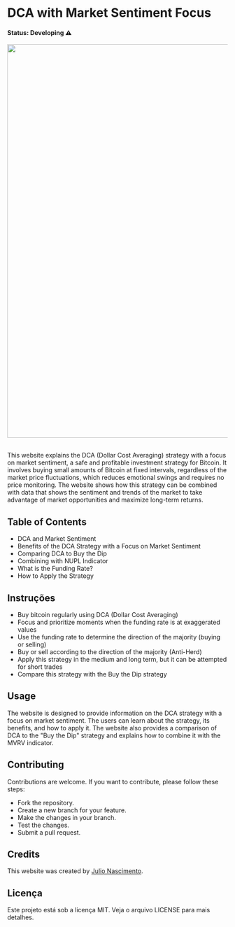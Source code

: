 ﻿# DCA with Market Sentiment Focus

#### Status: Developing ⚠️

<div align="center">
	<img width=900px src="./img/bitcoin-indicators.gif">
</div><br>

This website explains the DCA (Dollar Cost Averaging) strategy with a focus on market sentiment, a safe and profitable investment strategy for Bitcoin. It involves buying small amounts of Bitcoin at fixed intervals, regardless of the market price fluctuations, which reduces emotional swings and requires no price monitoring. 
The website shows how this strategy can be combined with data that shows the sentiment and trends of the market to take advantage of market opportunities and maximize long-term returns.

## Table of Contents
- DCA and Market Sentiment
- Benefits of the DCA Strategy with a Focus on Market Sentiment
- Comparing DCA to Buy the Dip
- Combining with NUPL Indicator
- What is the Funding Rate?
- How to Apply the Strategy

## Instruções

- Buy bitcoin regularly using DCA (Dollar Cost Averaging)
- Focus and prioritize moments when the funding rate is at exaggerated values
- Use the funding rate to determine the direction of the majority (buying or selling)
- Buy or sell according to the direction of the majority (Anti-Herd)
- Apply this strategy in the medium and long term, but it can be attempted for short trades
- Compare this strategy with the Buy the Dip strategy

## Usage

The website is designed to provide information on the DCA strategy with a focus on market sentiment. The users can learn about the strategy, its benefits, and how to apply it. The website also provides a comparison of DCA to the "Buy the Dip" strategy and explains how to combine it with the MVRV indicator.

## Contributing

Contributions are welcome. If you want to contribute, please follow these steps:

+ Fork the repository.
+ Create a new branch for your feature.
+ Make the changes in your branch.
+ Test the changes.
+ Submit a pull request.

## Credits
This website was created by [Julio Nascimento](https://www.linkedin.com/in/julio-spnascimento/).

## Licença

Este projeto está sob a licença MIT. Veja o arquivo LICENSE para mais detalhes.
